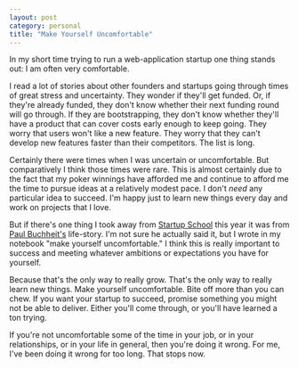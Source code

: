 ```yaml
---
layout: post
category: personal
title: "Make Yourself Uncomfortable"
---
```


In my short time trying to run a web-application startup one thing stands out: I am often very
comfortable.

I read a lot of stories about other founders and startups going through times of great stress
and uncertainty. They wonder if they'll get funded. Or, if they're already funded, they don't
know whether their next funding round will go through. If they are bootstrapping, they don't know
whether they'll have a product that can cover costs early enough to keep going. They worry that
users won't like a new feature. They worry that they can't develop new features faster than their
competitors. The list is long.

Certainly there were times when I was uncertain or uncomfortable. But comparatively I think those
times were rare. This is almost certainly due to the fact that my poker winnings have afforded me
and continue to afford me the time to pursue ideas at a relatively modest pace. I don't *need*
any particular idea to succeed. I'm happy just to learn new things every day and work on projects that
I love.

But if there's one thing I took away from [Startup School][1] this year it was from
[Paul Buchheit's][2] life-story. I'm not sure he actually said it, but I wrote in my notebook
"make yourself uncomfortable." I think this is really important to success and meeting
whatever ambitions or expectations you have for yourself.

Because that's the only way to really grow. That's the only way to really learn new things. Make yourself
uncomfortable. Bite off more than you can chew. If you want your startup to succeed, promise something
you might not be able to deliver. Either you'll come through, or you'll have learned a ton trying.

If you're not uncomfortable some of the time in your job, or in your relationships, or in your
life in general, then you're doing it wrong. For me, I've been doing it wrong for too long. That
stops now.

[1]:http://startupschool.org
[2]:http://en.wikipedia.org/wiki/Paul_Buchheit
